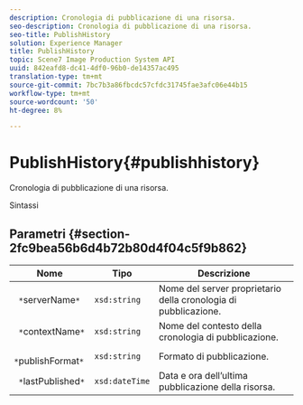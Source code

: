 ```yaml
---
description: Cronologia di pubblicazione di una risorsa.
seo-description: Cronologia di pubblicazione di una risorsa.
seo-title: PublishHistory
solution: Experience Manager
title: PublishHistory
topic: Scene7 Image Production System API
uuid: 842eafd8-dc41-4df0-96b0-de14357ac495
translation-type: tm+mt
source-git-commit: 7bc7b3a86fbcdc57cfdc31745fae3afc06e44b15
workflow-type: tm+mt
source-wordcount: '50'
ht-degree: 8%

---
```



# PublishHistory{#publishhistory}

Cronologia di pubblicazione di una risorsa.

Sintassi

## Parametri {#section-2fc9bea56b6d4b72b80d4f04c5f9b862}

| Nome | Tipo | Descrizione |
|---|---|---|
| ` *`serverName`*` | `xsd:string` | Nome del server proprietario della cronologia di pubblicazione. |
| ` *`contextName`*` | `xsd:string` | Nome del contesto della cronologia di pubblicazione. |
| ` *`publishFormat`*` | `xsd:string` | Formato di pubblicazione. |
| ` *`lastPublished`*` | `xsd:dateTime` | Data e ora dell’ultima pubblicazione della risorsa. |

